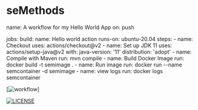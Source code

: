 # seMethods
name: A workflow for my Hello World App
on: push

jobs:
  build:
    name: Hello world action
    runs-on: ubuntu-20.04
    steps:
      - name: Checkout
        uses: actions/checkout@v2
      - name: Set up JDK 11
        uses: actions/setup-java@v2
        with:
          java-version: '11'
          distribution: 'adopt'
      - name: Compile with Maven
        run: mvn compile
      - name: Build Docker Image
        run: docker build -t semimage .
      - name: Run image
        run: docker run --name semcontainer -d semimage
      - name: view logs
        run: docker logs semcontainer
        
[![workflow](https://github.com/<emma123456789101>/<seMethods>/actions/workflows/main.yml/badge.svg)]

[![LICENSE](https://img.shields.io/github/license/<github-username>/sem.svg?style=flat-square)](https://github.com/<github-username>/sem/blob/master/LICENSE)
